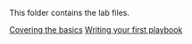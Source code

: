 This folder contains the lab files.

[Covering the basics](lab-1.md)
[Writing your first playbook](lab-2.md)
